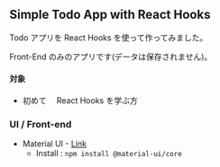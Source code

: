 ## Simple Todo App with React Hooks

Todo アプリを React Hooks を使って作ってみました。

Front-End のみのアプリです(データは保存されません)。

#### 対象

- 初めて　 React Hooks を学ぶ方

### UI / Front-end

- Material UI - [Link](https://material-ui.com/)
  - Install : `npm install @material-ui/core`
